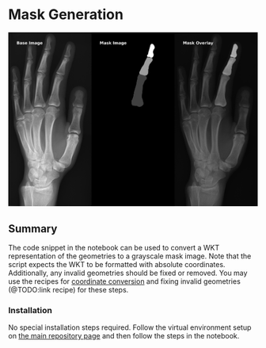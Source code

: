 # Mask Generation

![Mask Extraction and Overlay](example/output/example_mask_overlay.png?raw=false "Mask Extraction and Overlay")

## Summary
The code snippet in the notebook can be used to convert a WKT representation of
the geometries to a grayscale mask image. Note that the script expects the WKT 
to be formatted with absolute coordinates. Additionally, any invalid geometries 
should be fixed or removed. 
You may use the recipes for [coordinate conversion](../coordinate_converter) and 
fixing invalid geometries (@TODO:link recipe) for these steps.

### Installation
No special installation steps required. Follow the virtual environment setup on
[the main repository page](../README.md#installation) and then follow the steps in the notebook.
